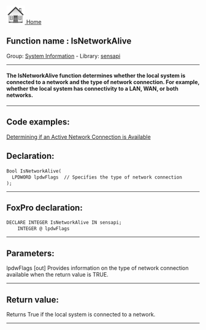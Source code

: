 [<img src="../../images/home.png"> Home ](https://github.com/VFPX/Win32API)  

## Function name : IsNetworkAlive
Group: [System Information](../../functions_group.md#System_Information)  -  Library: [sensapi](../../../libraries.md#sensapi)  
***  


#### The IsNetworkAlive function determines whether the local system is connected to a network and the type of network connection. For example, whether the local system has connectivity to a LAN, WAN, or both networks.
***  


## Code examples:
[Determining if an Active Network Connection is Available](../../samples/sample_324.md)  

## Declaration:
```foxpro  
Bool IsNetworkAlive(
  LPDWORD lpdwFlags  // Specifies the type of network connection
);  
```  
***  


## FoxPro declaration:
```foxpro  
DECLARE INTEGER IsNetworkAlive IN sensapi;
	INTEGER @ lpdwFlags  
```  
***  


## Parameters:
lpdwFlags 
[out] Provides information on the type of network connection available when the return value is TRUE.  
***  


## Return value:
Returns True if the local system is connected to a network.   
***  

